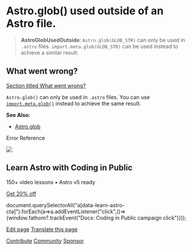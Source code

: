 Astro.glob() used outside of an Astro file.
===========================================

> **AstroGlobUsedOutside**: `Astro.glob(GLOB_STR)` can only be used in `.astro` files. `import.meta.glob(GLOB_STR)` can be used instead to achieve a similar result.

What went wrong?
----------------

[Section titled What went wrong?](#what-went-wrong)

`Astro.glob()` can only be used in `.astro` files. You can use [`import.meta.glob()`](https://vite.dev/guide/features.html#glob-import) instead to achieve the same result.

**See Also:**

*   [Astro.glob](/en/reference/api-reference/#astroglob)

Error Reference

![](/_astro/CodingInPublic.DpaYu7Qd_5sx41.webp)

Learn Astro with **Coding in Public**
-------------------------------------

150+ video lessons • Astro v5 ready

[Get 20% off](https://learnastro.dev?code=ASTRO_PROMO)

document.querySelectorAll("a\[data-learn-astro-cta\]").forEach(a=>a.addEventListener("click",()=>{window.fathom?.trackEvent("Docs: Coding in Public campaign click")}));

[Edit page](https://github.com/withastro/astro/blob/main/packages/astro/src/core/errors/errors-data.ts) [Translate this page](https://contribute.docs.astro.build/guides/i18n/)

[Contribute](/en/contribute/) [Community](https://astro.build/chat) [Sponsor](https://opencollective.com/astrodotbuild)